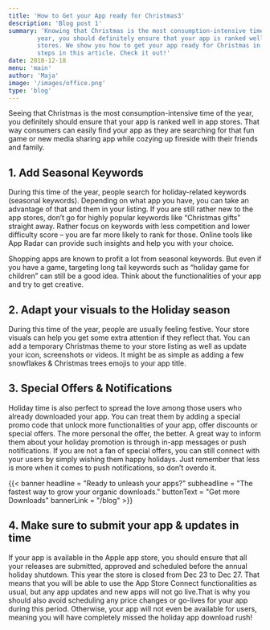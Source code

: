 ```yaml
---
title: 'How to Get your App ready for Christmas3'
description: 'Blog post 1'
summary: 'Knowing that Christmas is the most consumption-intensive time of the
        year, you should definitely ensure that your app is ranked well in app
        stores. We show you how to get your app ready for Christmas in 4 easy
        steps in this article. Check it out!'
date: 2018-12-18
menu: 'main'
author: 'Maja'
image: '/images/office.png'
type: 'blog'
---
```


Seeing that Christmas is the most consumption-intensive time of the year, you definitely should ensure that your app is ranked well in app stores. That way consumers can easily find your app as they are searching for that fun game or new media sharing app while cozying up fireside with their friends and family.

## 1. Add Seasonal Keywords

During this time of the year, people search for holiday-related keywords (seasonal keywords). Depending on what app you have, you can take an advantage of that and them in your listing. If you are still rather new to the app stores, don’t go for highly popular keywords like “Christmas gifts” straight away. Rather focus on keywords with less competition and lower difficulty score – you are far more likely to rank for those. Online tools like App Radar can provide such insights and help you with your choice.

Shopping apps are known to profit a lot from seasonal keywords. But even if you have a game, targeting long tail keywords such as “holiday game for children” can still be a good idea. Think about the functionalities of your app and try to get creative.


## 2. Adapt your visuals to the Holiday season

During this time of the year, people are usually feeling festive. Your store visuals can help you get some extra attention if they reflect that. You can add a temporary Christmas theme to your store listing as well as update your icon, screenshots or videos. It might be as simple as adding a few snowflakes & Christmas trees emojis to your app title.

## 3. Special Offers & Notifications

Holiday time is also perfect to spread the love among those users who already downloaded your app. You can treat them by adding a special promo code that unlock more functionalities of your app, offer discounts or special offers. The more personal the offer, the better. A great way to inform them about your holiday promotion is through in-app messages or push notifications. If you are not a fan of special offers, you can still connect with your users by simply wishing them happy holidays. Just remember that less is more when it comes to push notifications, so don’t overdo it.

{{< banner
     headline = "Ready to unleash your apps?"
     subheadline = "The fastest way to grow your organic downloads."
     buttonText = "Get more Downloads"
     bannerLink = "/blog" >}}

## 4. Make sure to submit your app & updates in time

If your app is available in the Apple app store, you should ensure that all your releases are submitted, approved and scheduled before the annual holiday shutdown. This year the store is closed from Dec 23 to Dec 27. That means that you will be able to use the App Store Connect functionalities as usual, but any app updates and new apps will not go live.That is why you should also avoid scheduling any price changes or go-lives for your app during this period. Otherwise, your app will not even be available for users, meaning you will have completely missed the holiday app download rush!


